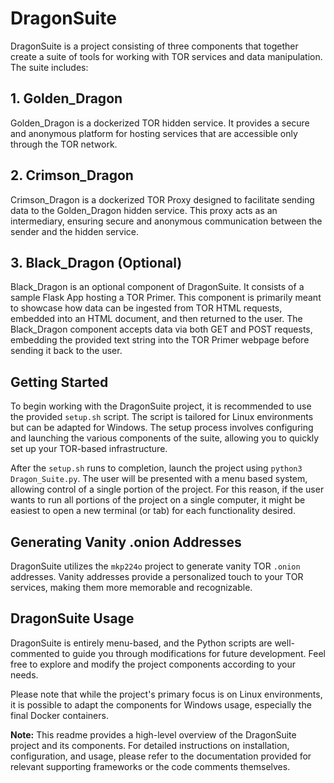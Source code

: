 # DragonSuite

DragonSuite is a project consisting of three components that together create a suite of tools for working with TOR services and data manipulation. The suite includes:

## 1. Golden_Dragon

Golden_Dragon is a dockerized TOR hidden service. It provides a secure and anonymous platform for hosting services that are accessible only through the TOR network.

## 2. Crimson_Dragon

Crimson_Dragon is a dockerized TOR Proxy designed to facilitate sending data to the Golden_Dragon hidden service. This proxy acts as an intermediary, ensuring secure and anonymous communication between the sender and the hidden service.

## 3. Black_Dragon (Optional)

Black_Dragon is an optional component of DragonSuite. It consists of a sample Flask App hosting a TOR Primer. This component is primarily meant to showcase how data can be ingested from TOR HTML requests, embedded into an HTML document, and then returned to the user. The Black_Dragon component accepts data via both GET and POST requests, embedding the provided text string into the TOR Primer webpage before sending it back to the user.

## Getting Started

To begin working with the DragonSuite project, it is recommended to use the provided `setup.sh` script. The script is tailored for Linux environments but can be adapted for Windows. The setup process involves configuring and launching the various components of the suite, allowing you to quickly set up your TOR-based infrastructure.

After the `setup.sh` runs to completion, launch the project using `python3 Dragon_Suite.py`.  The user will be presented with a menu based system, allowing control of a single portion of the project.  For this reason, if the user wants to run all portions of the project on a single computer, it might be easiest to open a new terminal (or tab) for each functionality desired.  

## Generating Vanity .onion Addresses

DragonSuite utilizes the `mkp224o` project to generate vanity TOR `.onion` addresses. Vanity addresses provide a personalized touch to your TOR services, making them more memorable and recognizable.

## DragonSuite Usage

DragonSuite is entirely menu-based, and the Python scripts are well-commented to guide you through modifications for future development. Feel free to explore and modify the project components according to your needs. 

Please note that while the project's primary focus is on Linux environments, it is possible to adapt the components for Windows usage, especially the final Docker containers.

**Note:** This readme provides a high-level overview of the DragonSuite project and its components. For detailed instructions on installation, configuration, and usage, please refer to the documentation provided for relevant supporting frameworks or the code comments themselves.